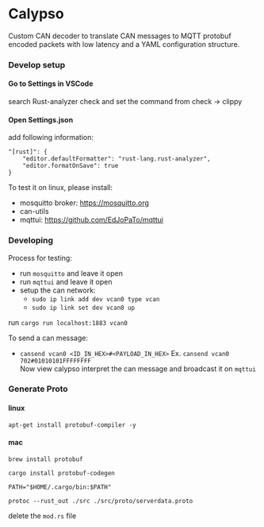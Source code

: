 # Calypso
Custom CAN decoder to translate CAN messages to MQTT protobuf encoded packets with low latency and a YAML configuration structure.


### Develop setup
#### Go to Settings in VSCode
search Rust-analyzer check and set the command from check -> clippy

#### Open Settings.json
add following information:
```
"[rust]": {
    "editor.defaultFormatter": "rust-lang.rust-analyzer",
    "editor.formatOnSave": true
} 
```

To test it on linux, please install:
- mosquitto broker: https://mosquitto.org
- can-utils
- mqttui: https://github.com/EdJoPaTo/mqttui


### Developing

Process for testing:  
- run `mosquitto` and leave it open
- run `mqttui` and leave it open
- setup the can network:
    - `sudo ip link add dev vcan0 type vcan`
    - `sudo ip link set dev vcan0 up`

run ```cargo run localhost:1883 vcan0```

To send a can message:
- `cansend vcan0 <ID_IN_HEX>#<PAYLOAD_IN_HEX>`
Ex. `cansend vcan0 702#01010101FFFFFFFF`  
Now view calypso interpret the can message and broadcast it on `mqttui`



### Generate Proto

#### linux
`apt-get install protobuf-compiler -y`

#### mac
`brew install protobuf` 

`cargo install protobuf-codegen`

`PATH="$HOME/.cargo/bin:$PATH"`

`protoc --rust_out ./src ./src/proto/serverdata.proto`

delete the `mod.rs` file
